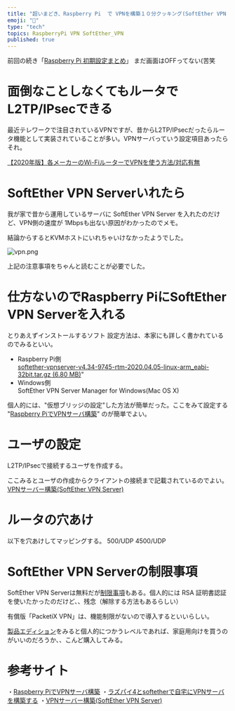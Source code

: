 ```yaml
---
title: "超いまどき、Raspberry Pi  で VPNを構築１０分クッキング(SoftEther VPN Server)"
emoji: "📝"
type: "tech"
topics: RaspberryPi VPN SoftEther_VPN
published: true
---
```


前回の続き「[Raspberry Pi 初期設定まとめ](https://qiita.com/murachi1208/items/79706fce06a201231216)」 まだ画面はOFFってない(苦笑

# 面倒なことしなくてもルータでL2TP/IPsecできる
最近テレワークで注目されているVPNですが、昔からL2TP/IPsecだったらルータ機能として実装されていることが多い。VPNサーバっていう設定項目あったらそれ。

[【2020年版】各メーカーのWi-FiルーターでVPNを使う方法/対応有無](https://24wireless.info/how-to-use-vpn-on-wifi-router)

# SoftEther VPN Serverいれたら
我が家で昔から運用しているサーバに SoftEther VPN Server を入れたのだけど、VPN側の速度が 1Mbpsも出ない原因がわかったのでメモ。

結論からするとKVMホストにいれちゃいけなかったようでした。

![vpn.png](https://qiita-image-store.s3.ap-northeast-1.amazonaws.com/0/44540/a2f0e757-41a0-7a79-3010-bdcd5deaf739.png)

上記の注意事項をちゃんと読むことが必要でした。

# 仕方ないのでRaspberry PiにSoftEther VPN Serverを入れる

とりあえずインストールするソフト
設定方法は、本家にも詳しく書かれているのでみるといい。

- Raspberry Pi側  
[softether-vpnserver-v4.34-9745-rtm-2020.04.05-linux-arm_eabi-32bit.tar.gz (6.80 MB)](https://www.softether-download.com/files/softether/v4.34-9745-rtm-2020.04.05-tree/Linux/SoftEther_VPN_Server/32bit_-_ARM_EABI/softether-vpnserver-v4.34-9745-rtm-2020.04.05-linux-arm_eabi-32bit.tar.gz)"
- Windows側  
SoftEther VPN Server Manager for Windows(Mac OS X)

個人的には、"仮想ブリッジの設定"した方法が簡単だった。ここをみて設定する "[Raspberry PiでVPNサーバ構築](https://memo.kuraba.com/2019/12/raspberry-pi%E3%81%A7vpn%E3%82%B5%E3%83%BC%E3%83%90%E6%A7%8B%E7%AF%89/)" のが簡単でよい。

# ユーザの設定
L2TP/IPsecで接続するユーザを作成する。

ここみるとユーザの作成からクライアントの接続まで記載されているのでよい。
[VPNサーバー構築(SoftEther VPN Server)](https://centossrv.com/softethervpnserver.shtml)

# ルータの穴あけ
以下を穴あけしてマッピングする。
500/UDP
4500/UDP


# SoftEther VPN Serverの制限事項
SoftEther VPN Serverは無料だが[制限事項](https://ja.softether.org/3-spec/cureent_limitations)もある。個人的には RSA 証明書認証 を使いたかったのだけど、、残念（解除する方法もあるらしい）

有償版「PacketiX VPN」は、機能制限がないので導入するといいらしい。

[製品エディション](https://www.softether.jp/1-product/11-vpn/51-price/1-edition)をみると個人的につかうレベルであれば、家庭用向けを買うのがいいのだろうか、、こんど購入してみる。
 
# 参考サイト
・[Raspberry PiでVPNサーバ構築](https://memo.kuraba.com/2019/12/raspberry-pi%E3%81%A7vpn%E3%82%B5%E3%83%BC%E3%83%90%E6%A7%8B%E7%AF%89/)
・[ラズパイ4とsoftetherで自宅にVPNサーバを構築する](https://shikasen-engineer.com/raspberrypi-vpn-server/)
・[VPNサーバー構築(SoftEther VPN Server)](https://centossrv.com/softethervpnserver.shtml)




